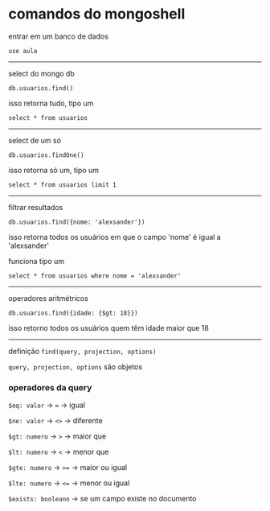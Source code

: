 # comandos do mongoshell

entrar em um banco de dados

`use aula`

---

select do mongo db

`db.usuarios.find()`

isso retorna tudo, tipo um

`select * from usuarios`

---

select de um só

`db.usuarios.findOne()`

isso retorna só um, tipo um

`select * from usuarios limit 1`

---

filtrar resultados

`db.usuarios.find({nome: 'alexsander'})`

isso retorna todos os usuários em que o campo 'nome' é igual a 'alexsander'

funciona tipo um

`select * from usuarios where nome = 'alexsander'`

---

operadores aritmétricos

`db.usuarios.find({idade: {$gt: 18}})`

isso retorno todos os usuários quem têm idade maior que 18

---

definição `find(query, projection, options)`

`query, projection, options` são objetos

### operadores da query

`$eq: valor`  ->  `=`  ->  igual

`$ne: valor`  ->  `<>`  -> diferente

`$gt: numero`  ->  `>`  ->  maior que

`$lt: numero`  ->  `<`  ->  menor que

`$gte: numero`  ->  `>=`  ->  maior ou igual

`$lte: numero`  ->  `<=`  ->  menor ou igual

`$exists: booleano`  ->  se um campo existe no documento
